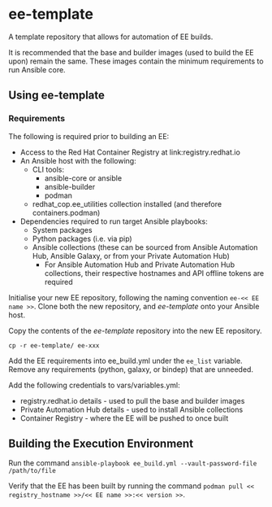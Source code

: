 # ee-template

A template repository that allows for automation of EE builds.

It is recommended that the base and builder images (used to build the EE upon) remain the same. These images contain the minimum requirements to run Ansible core.

## Using ee-template

### Requirements

The following is required prior to building an EE:


* Access to the Red Hat Container Registry at link:registry.redhat.io
* An Ansible host with the following:
  * CLI tools:
    * ansible-core or ansible
    * ansible-builder
    * podman
  * redhat_cop.ee_utilities collection installed (and therefore containers.podman)
* Dependencies required to run target Ansible playbooks:
  * System packages
  * Python packages (i.e. via pip)
  * Ansible collections (these can be sourced from Ansible Automation Hub, Ansible Galaxy, or from your Private Automation Hub)
    * For Ansible Automation Hub and Private Automation Hub collections, their respective hostnames and API offline tokens are required

Initialise your new EE repository, following the naming convention `ee-<< EE name >>`. Clone both the new repository, and _ee-template_ onto your Ansible host.

Copy the contents of the _ee-template_ repository into the new EE repository.

`cp -r ee-template/ ee-xxx`

Add the EE requirements into ee_build.yml under the `ee_list` variable. Remove any requirements (python, galaxy, or bindep) that are unneeded.

Add the following credentials to vars/variables.yml:

* registry.redhat.io details - used to pull the base and builder images
* Private Automation Hub details - used to install Ansible collections
* Container Registry - where the EE will be pushed to once built

## Building the Execution Environment

Run the command `ansible-playbook ee_build.yml --vault-password-file /path/to/file`

Verify that the EE has been built by running the command `podman pull << registry_hostname >>/<< EE name >>:<< version >>`.
